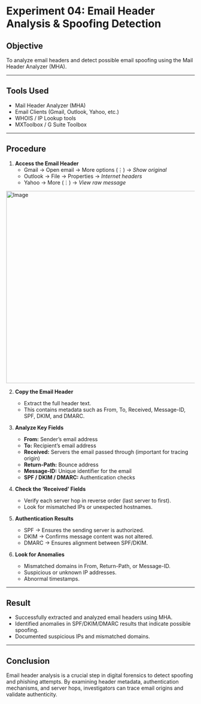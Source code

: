 # Experiment 04: Email Header Analysis & Spoofing Detection

## Objective
To analyze email headers and detect possible email spoofing using the Mail Header Analyzer (MHA).

---

## Tools Used
- Mail Header Analyzer (MHA)
- Email Clients (Gmail, Outlook, Yahoo, etc.)
- WHOIS / IP Lookup tools
- MXToolbox / G Suite Toolbox

---

## Procedure
1. **Access the Email Header**
   - Gmail → Open email → More options (⋮) → *Show original*  
   - Outlook → File → Properties → *Internet headers*  
   - Yahoo → More (⋮) → *View raw message*

<img width="1631" height="514" alt="Image" src="https://github.com/user-attachments/assets/61c1e415-dda1-4fe3-a73a-467ef5c925b0" />

2. **Copy the Email Header**
   - Extract the full header text.  
   - This contains metadata such as From, To, Received, Message-ID, SPF, DKIM, and DMARC.


3. **Analyze Key Fields**
   - **From:** Sender’s email address  
   - **To:** Recipient’s email address  
   - **Received:** Servers the email passed through (important for tracing origin)  
   - **Return-Path:** Bounce address  
   - **Message-ID:** Unique identifier for the email  
   - **SPF / DKIM / DMARC:** Authentication checks

4. **Check the ‘Received’ Fields**
   - Verify each server hop in reverse order (last server to first).  
   - Look for mismatched IPs or unexpected hostnames.

5. **Authentication Results**
   - SPF → Ensures the sending server is authorized.  
   - DKIM → Confirms message content was not altered.  
   - DMARC → Ensures alignment between SPF/DKIM.  

6. **Look for Anomalies**
   - Mismatched domains in From, Return-Path, or Message-ID.  
   - Suspicious or unknown IP addresses.  
   - Abnormal timestamps.  

---


## Result
- Successfully extracted and analyzed email headers using MHA.  
- Identified anomalies in SPF/DKIM/DMARC results that indicate possible spoofing.  
- Documented suspicious IPs and mismatched domains.  

---

## Conclusion
Email header analysis is a crucial step in digital forensics to detect spoofing and phishing attempts. By examining header metadata, authentication mechanisms, and server hops, investigators can trace email origins and validate authenticity.
